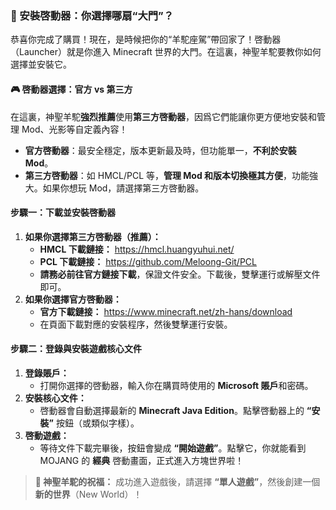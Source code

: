 ### 💾 安裝啓動器：你選擇哪扇“大門”？



恭喜你完成了購買！現在，是時候把你的“羊駝座駕”帶回家了！啓動器（Launcher）就是你進入 Minecraft 世界的大門。在這裏，神聖羊駝要教你如何選擇並安裝它。



#### 🎮 啓動器選擇：官方 vs 第三方



在這裏，神聖羊駝**強烈推薦**使用**第三方啓動器**，因爲它們能讓你更方便地安裝和管理 Mod、光影等自定義內容！

- **官方啓動器**：最安全穩定，版本更新最及時，但功能單一，**不利於安裝 Mod**。
- **第三方啓動器**：如 HMCL/PCL 等，**管理 Mod 和版本切換極其方便**，功能強大。如果你想玩 Mod，請選擇第三方啓動器。



#### 步驟一：下載並安裝啓動器



1. **如果你選擇第三方啓動器（推薦）：**
   - **HMCL 下載鏈接：** https://hmcl.huangyuhui.net/
   - **PCL 下載鏈接：** https://github.com/Meloong-Git/PCL
   - **請務必前往官方鏈接下載**，保證文件安全。下載後，雙擊運行或解壓文件即可。
2. **如果你選擇官方啓動器：**
   - **官方下載鏈接：** https://www.minecraft.net/zh-hans/download
   - 在頁面下載對應的安裝程序，然後雙擊運行安裝。



#### 步驟二：登錄與安裝遊戲核心文件



1. **登錄賬戶：**
   - 打開你選擇的啓動器，輸入你在購買時使用的 **Microsoft 賬戶**和密碼。
2. **安裝核心文件：**
   - 啓動器會自動選擇最新的 **Minecraft Java Edition**。點擊啓動器上的 **“安裝”** 按鈕（或類似字樣）。
3. **啓動遊戲：**
   - 等待文件下載完畢後，按鈕會變成 **“開始遊戲”**。點擊它，你就能看到 MOJANG 的 **經典** 啓動畫面，正式進入方塊世界啦！

> **💖 神聖羊駝的祝福：** 成功進入遊戲後，請選擇 **“單人遊戲”**，然後創建一個**新的世界**（New World）！